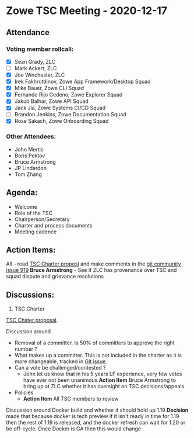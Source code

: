 # Zowe TSC Meeting - 2020-12-17


## **Attendance**


### Voting member rollcall:

*   [X] Sean Grady, ZLC	
*   [ ] Mark Ackert, ZLC	
*   [X] Joe Winchester, ZLC
*   [X] Irek Fakhrutdinov, Zowe App Framework/Desktop Squad	
*   [X] Mike Bauer, Zowe CLI Squad	
*   [X] Fernando Rijo Cedeno, Zowe Explorer Squad	
*   [X] Jakub Balhar, Zowe API Squad	
*   [X] Jack Jia, Zowe Systems CI/CD Squad	
*   [ ] Brandon Jenkins, Zowe Documentation Squad	
*   [X] Rose Sakach, Zowe Onboarding Squad

### Other Attendees:

* John Mertic
* Boris Pektov
* Bruce Armstrong
* JP Lindardon
* Tom Zhang

## Agenda:

*   Welcome
*   Role of the TSC
*   Chairperson/Secretary
*   Charter and process documents
*   Meeting cadence


## Action Items:

All - read [TSC Charter proposl](https://docs.google.com/presentation/d/1UN72RujWpmIVwtGuv0PyrRs-qygVQsyILuLyKFmE4Ho/edit?usp=sharing) and make comments in the [git community issue 919](https://github.com/zowe/community/issues/919)
**Bruce Armstrong** - See if ZLC has provenance over TSC and squad dispute and grievance resolutions

## Discussions:

1. TSC Charter

[TSC Chater proposal](https://docs.google.com/presentation/d/1UN72RujWpmIVwtGuv0PyrRs-qygVQsyILuLyKFmE4Ho/edit?usp=sharing).

Discussion around
- Removal of a committer.  Is 50% of committers to approve the right number ? 
- What makes up a committer.  This is not included in the charter as it is more changeable, tracked in [Git issue](https://github.com/zowe/community/issues/922).
- Can a vote be challenged/contested ?  
  - John let us know that in his 5 years LF experience, very few votes have ever not been unanimous 
  **Action Item** Bruce Armstrong to bring up at ZLC whether it has oversight on TSC decisions/appeals
- Policies
  - **Action Item** All TSC members to review

Discussion around Docker build and whether it should hold up 1.19
**Decision** made that because docker is tech preview if it isn't ready in time for 1.19 then the rest of 1.19 is released, and the docker refresh can wait for 1.20 or be off-cycle.  Once Docker is GA then this would change
